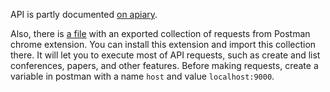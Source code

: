 API is partly documented [on apiary](http://docs.18655team5.apiary.io/).

Also, there is [a file](conf-system.postman_collection) with an exported collection of requests from Postman chrome extension. 
You can install this extension and import this collection there. It will let you to execute most of API requests, such as create and list conferences, papers, and other features. Before making requests, create a variable in postman with a name `host` and value `localhost:9000`.

